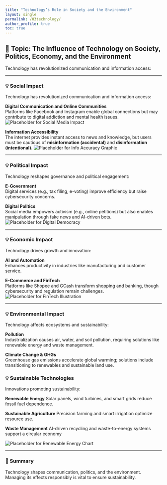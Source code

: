 ```yaml
---
title: "Technology’s Role in Society and the Environment"
layout: single
permalink: /03technology/
author_profile: true
toc: true
---
```


## 🧭 Topic: The Influence of Technology on Society, Politics, Economy, and the Environment
Technology has revolutionized communication and information access:

---

### 💡 Social Impact
Technology has revolutionized communication and information access:

**Digital Communication and Online Communities**  
Platforms like Facebook and Instagram enable global connections but may contribute to digital addiction and mental health issues.
![Placeholder for Social Media Impact](../assets/images/placeholder-social.jpg)

**Information Accessibility**  
The internet provides instant access to news and knowledge, but users must be cautious of **misinformation (accidental)** and **disinformation (intentional).**
![Placeholder for Info Accuracy Graphic](../assets/images/placeholder-misinformation.jpg)

---

### 💡 Political Impact
Technology reshapes governance and political engagement:

**E-Government**  
Digital services (e.g., tax filing, e-voting) improve efficiency but raise cybersecurity concerns.

**Digital Politics**  
Social media empowers activism (e.g., online petitions) but also enables manipulation through fake news and AI-driven bots.
![Placeholder for Digital Democracy](../assets/images/placeholder-politics.jpg)

---

### 💡 Economic Impact
Technology drives growth and innovation:

**AI and Automation**  
Enhances productivity in industries like manufacturing and customer service.

**E-Commerce and FinTech**  
Platforms like Shopee and GCash transform shopping and banking, though cybersecurity and regulation remain challenges.
![Placeholder for FinTech Illustration](../assets/images/placeholder-ecommerce.jpg)

---

### 💡 Environmental Impact
Technology affects ecosystems and sustainability:

**Pollution**  
Industrialization causes air, water, and soil pollution, requiring solutions like renewable energy and waste management.

**Climate Change & GHGs**  
Greenhouse gas emissions accelerate global warming; solutions include transitioning to renewables and sustainable land use.

### 💡 Sustainable Technologies
Innovations promoting sustainability:

**Renewable Energy** 
Solar panels, wind turbines, and smart grids reduce fossil fuel dependence.

**Sustainable Agriculture**
Precision farming and smart irrigation optimize resource use.

**Waste Management**
AI-driven recycling and waste-to-energy systems support a circular economy


![Placeholder for Renewable Energy Chart](../assets/images/placeholder-renewables.jpg)

---

### 📌 Summary

Technology shapes communication, politics, and the environment. Managing its effects responsibly is vital to ensure sustainability.
